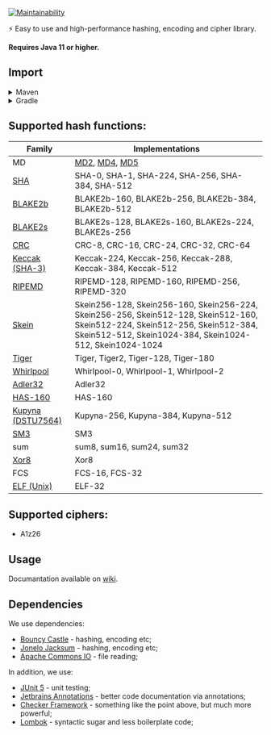 [![Maintainability](https://api.codeclimate.com/v1/badges/440f3b75ec8f41c25ea8/maintainability)](https://codeclimate.com/github/BlackBaroness/cryptography/maintainability)

⚡ Easy to use and high-performance hashing, encoding and cipher library.

**Requires Java 11 or higher.**

## Import

<details>
  <summary>Maven</summary>

Add this to your `pom.xml`:

```xml

<repository>
    <id>jitpack.io</id>
    <url>https://jitpack.io</url>
</repository>
```

```xml

<dependency>
    <groupId>com.github.BlackBaroness</groupId>
    <artifactId>cryptography</artifactId>
    <version>master-SNAPSHOT</version>
</dependency>
```

</details>

<details>
  <summary>Gradle</summary>

Add this to your `build.gradle`:

```gradle
allprojects {
    repositories {
        ...
        maven { url 'https://jitpack.io' }
    }
}
```

```gradle
dependencies {
    implementation 'com.github.BlackBaroness:cryptography:master-SNAPSHOT'
}
```

</details>

## Supported hash functions:

| Family                                                                     | Implementations                                                                                                                                                                          |
|----------------------------------------------------------------------------|------------------------------------------------------------------------------------------------------------------------------------------------------------------------------------------|
| MD                                                                         | [MD2](https://en.wikipedia.org/wiki/MD2_(hash_function)), [MD4](https://en.wikipedia.org/wiki/MD4), [MD5](https://en.wikipedia.org/wiki/MD5)                                             |
| [SHA](https://en.wikipedia.org/wiki/SHA-1)                                 | SHA-0, SHA-1, SHA-224, SHA-256, SHA-384, SHA-512                                                                                                                                         |
| [BLAKE2b](https://en.wikipedia.org/wiki/BLAKE_(hash_function))             | BLAKE2b-160, BLAKE2b-256, BLAKE2b-384, BLAKE2b-512                                                                                                                                       |
| [BLAKE2s](https://en.wikipedia.org/wiki/BLAKE_(hash_function))             | BLAKE2s-128, BLAKE2s-160, BLAKE2s-224, BLAKE2s-256                                                                                                                                       |
| [CRC](https://en.wikipedia.org/wiki/Cyclic_redundancy_check)               | CRC-8, CRC-16, CRC-24, CRC-32, CRC-64                                                                                                                                                    |
| [Keccak (SHA-3)](https://en.wikipedia.org/wiki/SHA-3)                      | Keccak-224, Keccak-256, Keccak-288, Keccak-384, Keccak-512                                                                                                                               |
| [RIPEMD](https://en.wikipedia.org/wiki/RIPEMD)                             | RIPEMD-128, RIPEMD-160, RIPEMD-256, RIPEMD-320                                                                                                                                           |
| [Skein](https://en.wikipedia.org/wiki/Skein_(hash_function))               | Skein256-128, Skein256-160, Skein256-224, Skein256-256, Skein512-128, Skein512-160, Skein512-224, Skein512-256, Skein512-384, Skein512-512, Skein1024-384, Skein1024-512, Skein1024-1024 |
| [Tiger](https://en.wikipedia.org/wiki/Tiger_(hash_function))               | Tiger, Tiger2, Tiger-128, Tiger-180                                                                                                                                                      |
| [Whirlpool](https://en.wikipedia.org/wiki/Whirlpool_(hash_function))       | Whirlpool-0, Whirlpool-1, Whirlpool-2                                                                                                                                                    |
| [Adler32](https://en.wikipedia.org/wiki/Adler-32)                          | Adler32                                                                                                                                                                                  |
| [HAS-160](https://en.wikipedia.org/wiki/HAS-160)                           | HAS-160                                                                                                                                                                                  |
| [Kupyna (DSTU7564)](https://en.wikipedia.org/wiki/Kupyna)                  | Kupyna-256, Kupyna-384, Kupyna-512                                                                                                                                                       |
| [SM3](https://en.wikipedia.org/wiki/SM3_(hash_function))                   | SM3                                                                                                                                                                                      |
| sum                                                                        | sum8, sum16, sum24, sum32                                                                                                                                                                |
| [Xor8](https://en.wikipedia.org/wiki/Longitudinal_redundancy_check)        | Xor8                                                                                                                                                                                     |
| FCS                                                                        | FCS-16, FCS-32                                                                                                                                                                           |
| [ELF (Unix)](https://en.wikipedia.org/wiki/Executable_and_Linkable_Format) | ELF-32                                                                                                                                                                                   |

## Supported ciphers:

- A1z26

## Usage

Documantation available on [wiki](https://github.com/BlackBaroness/cryptography/wiki).

## Dependencies

We use dependencies:

- [Bouncy Castle](https://www.bouncycastle.org/) - hashing, encoding etc;
- [Jonelo Jacksum](https://github.com/jonelo/jacksum) - hashing, encoding etc;
- [Apache Commons IO](https://commons.apache.org/proper/commons-io/) - file reading;

In addition, we use:

- [JUnit 5](https://junit.org/junit5/) - unit testing;
- [Jetbrains Annotations](https://www.jetbrains.com/help/idea/annotating-source-code.html) - better code
  documentation via annotations;
- [Checker Framework](https://checkerframework.org/) - something like the point above, but much more powerful;
- [Lombok](https://projectlombok.org/) - syntactic sugar and less boilerplate code; 
